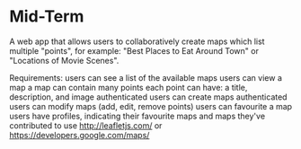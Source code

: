 # Mid-Term

A web app that allows users to collaboratively create maps which list multiple "points", for example: "Best Places to Eat Around Town" or "Locations of Movie Scenes".

Requirements:
users can see a list of the available maps
users can view a map
a map can contain many points
each point can have: a title, description, and image
authenticated users can create maps
authenticated users can modify maps (add, edit, remove points)
users can favourite a map
users have profiles, indicating their favourite maps and maps they've contributed to
use http://leafletjs.com/ or https://developers.google.com/maps/
